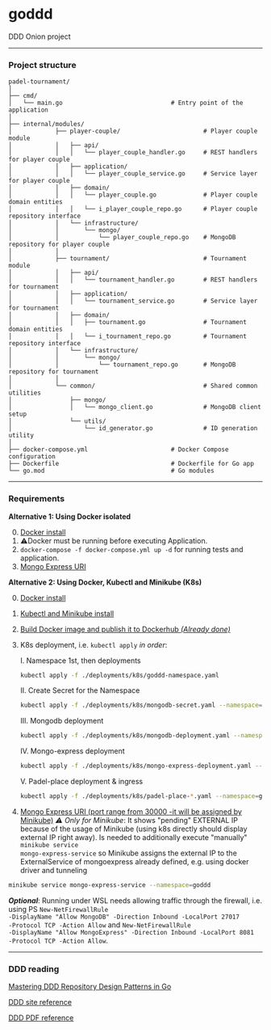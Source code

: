 # goddd
DDD Onion project


---
### Project structure

```plaintext
padel-tournament/
│
├── cmd/
│   └── main.go                              # Entry point of the application
│
├── internal/modules/
│            ├── player-couple/                       # Player couple module
│            │   ├── api/
│            │   │   └── player_couple_handler.go     # REST handlers for player couple
│            │   ├── application/
│            │   │   └── player_couple_service.go     # Service layer for player couple
│            │   ├── domain/
│            │   │   └── player_couple.go             # Player couple domain entities
│            │   │   └── i_player_couple_repo.go      # Player couple repository interface
│            │   └── infrastructure/
│            │       └── mongo/
│            │           └── player_couple_repo.go    # MongoDB repository for player couple
│            │
│            ├── tournament/                          # Tournament module
│            │   ├── api/
│            │   │   └── tournament_handler.go        # REST handlers for tournament
│            │   ├── application/
│            │   │   └── tournament_service.go        # Service layer for tournament
│            │   ├── domain/
│            │   │   ├── tournament.go                # Tournament domain entities
│            │   │   └── i_tournament_repo.go         # Tournament repository interface
│            │   └── infrastructure/
│            │       └── mongo/
│            │           └── tournament_repo.go       # MongoDB repository for tournament
│            │
│            └── common/                              # Shared common utilities
│                ├── mongo/
│                │   └── mongo_client.go              # MongoDB client setup
│                └── utils/
│                    └── id_generator.go              # ID generation utility
│
├── docker-compose.yml                       # Docker Compose configuration
├── Dockerfile                               # Dockerfile for Go app
└── go.mod                                   # Go modules
```


---
### Requirements

**Alternative 1: Using Docker isolated**

0. [Docker install](docs/0_docker-install-in-wsl.txt)
1. ⚠️Docker must be running before executing Application.
2. <code>docker-compose -f docker-compose.yml up -d</code> for running tests and application. 
3. [Mongo Express URI](http://localhost:8081/)

**Alternative 2: Using Docker, Kubectl and Minikube (K8s)**

0. [Docker install](docs/0_docker-install-in-wsl.txt)
1. [Kubectl and Minikube install](docs/1_minikube-install.txt)
2. [Build Docker image and publish it to Dockerhub *(Already done)*](docs/2_build_docker_image_and_publish_it.txt)
3. K8s deployment, i.e. <code>kubectl apply</code> *in order*:

    I. Namespace 1st, then deployments
    ```bash
    kubectl apply -f ./deployments/k8s/goddd-namespace.yaml
    ```
    II. Create Secret for the Namespace
    ```bash
    kubectl apply -f ./deployments/k8s/mongodb-secret.yaml --namespace=goddd
    ```
    III. Mongodb deployment
    ```bash
    kubectl apply -f ./deployments/k8s/mongodb-deployment.yaml --namespace=goddd
    ```
    IV. Mongo-express deployment
    ```bash
    kubectl apply -f ./deployments/k8s/mongo-express-deployment.yaml --namespace=goddd
    ```
    V. Padel-place deployment & ingress
    ```bash
    kubectl apply -f ./deployments/k8s/padel-place-*.yaml --namespace=goddd
    ```
4. [Mongo Express URI (port range from 30000 -it will be assigned by Minikube)](http://127.0.0.1:30000/)
*⚠️ Only for Minikube*: It shows "pending" EXTERNAL IP because of the usage of Minikube (using k8s directly should display external IP right away). Is needed to additionally execute "manually" <code>minikube service mongo-express-service</code> so Minikube assigns the external IP to the ExternalService of mongoexpress already defined, 
e.g. using docker driver and tunneling
```bash	
minikube service mongo-express-service --namespace=goddd
```    

***Optional***: Running under WSL needs allowing traffic through the firewall, i.e. 
using PS <code>New-NetFirewallRule -DisplayName "Allow MongoDB" -Direction Inbound -LocalPort 27017 -Protocol TCP -Action Allow</code>
and <code>New-NetFirewallRule -DisplayName "Allow MongoExpress" -Direction Inbound -LocalPort 8081 -Protocol TCP -Action Allow</code>.  


---
### DDD reading

[Mastering DDD Repository Design Patterns in Go](https://medium.com/@yohata/mastering-ddd-repository-design-patterns-in-go-2034486c82b3)

[DDD site reference](https://www.domainlanguage.com/ddd/reference/)

[DDD PDF reference](docs/DDD_Reference_2015-03.pdf)
